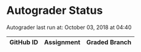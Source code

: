 # Autograder Status
Autograder last run at: October 03, 2018 at 04:40

| GitHub ID | Assignment | Graded Branch |
|-----------|------------|---------------|
